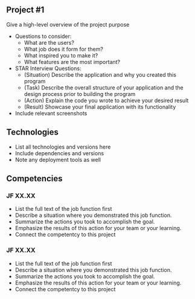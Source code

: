 ## Project #1

Give a high-level overview of the project purpose

- Questions to consider:
  - What are the users?
  - What job does it form for them?
  - What inspired you to make it?
  - What features are the most important?
- STAR Interview Questions:
  - (Situation) Describe the application and why you created this program
  - (Task) Describe the overall structure of your application and the design process prior to building the program
  - (Action) Explain the code you wrote to achieve your desired result
  - (Result) Showcase your final application with its functionality
- Include relevant screenshots

## Technologies

- List all technologies and versions here
- Include dependencies and versions
- Note any deployment tools as well

## Competencies

### JF XX.XX

- List the full text of the job function first
- Describe a situation where you demonstrated this job function.
- Summarize the actions you took to accomplish the goal.
- Emphasize the results of this action for your team or your learning.
- Connect the competentcy to this project

### JF XX.XX

- List the full text of the job function first
- Describe a situation where you demonstrated this job function.
- Summarize the actions you took to accomplish the goal.
- Emphasize the results of this action for your team or your learning.
- Connect the competentcy to this project
